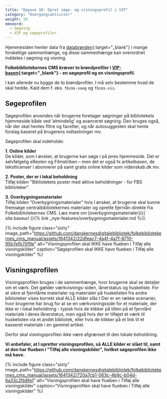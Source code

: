 ```yaml
---
title: "Opgave 10: Opret søge- og visningsprofil i VIP"
category: "Overgangsaktiviter"
weight: 10
emneord:
  - Søgning
  - VIP og søgeprofiler
---
```

Hjemmesiden henter data fra [databrønden](https://www.dbc.dk/fbi/databronden){:target="_blank"} i mange forskellige sammenhænge, og disse
sammenhænge kan overordnet inddeles i søgning og visning.

**Folkebibliotekernes CMS kræver to brøndprofiler i [VIP-basen](http://vip.dbc.dk){:target="_blank"} - en søgeprofil
og en visningsprofil.**

I kan allerede nu bygge de to brøndprofiler. I må selv bestemme hvad de skal hedde. Kald dem f. eks. `fbcms-soeg` og `fbcms-vis`.

## Søgeprofilen
Søgeprofilen anvendes når brugerne foretager søgninger på bibliotekets hjemmeside både ved ’almindelig’ og avanceret søgning. Den bruges også, når der skal hentes filtre og facetter, og når autosuggesten skal hente forslag baseret på brugerens indtastninger mv.

Søgeprofilen skal indeholde:

**1. Online kilder**\
De kilder, som I ønsker, at brugerne kan søge i på jeres hjemmeside. Det er selvfølgelig eReolen og Filmstriben – men det er også fx artikelbasen, de tekstlicenser i abonnerer på samt gratis online kilder som videnskab.dk mv.

**2. Poster, der er i lokal beholdning**\
Tilføj kilden "Bibliotekets poster med aktive beholdninger - for FBS biblioteker". 

**3. Overbygningsmaterialer**\
Tilføj kilden ”Overbygningsmaterialer” hvis I ønsker, at brugerne skal kunne fremsøge centralbibliotekernes materialer og oprette fjernlån direkte fra Folkebibliotekernes CMS. Læs mere om [overbygningsmaterialer]({{ site.baseurl }}{% link _nye-features/overbygningsmaterialer.md %}).

{% include figure class="sixty" image_path="https://github.com/danskernesdigitalebibliotek/folkebibliotekernes_cms_manual/assets/1641342/22dfeac7-4a4f-4a7f-8710-95b7efb70f9e" alt="Visningsprofilen skal IKKE have flueben i Tilføj alle visningskilder" caption="Søgeprofilen skal IKKE have flueben i Tilføj alle visningskilder" %} 


## Visningsprofilen
Visningsprofilen bruges i de sammenhænge, hvor brugerne skal se detaljer om et værk. Det gælder værkvisnings-siden, lånerstatus og huskeliste. For at sikre at fjernlånte materialer og materialer på huskelisten fra andre biblioteker vises korrekt skal ALLE kilder slås t
Der er en række scenarier, hvor brugerne har brug for at se en værkvisningsside for et materiale,
der ikke er i lokal beholdning - typisk hvis de klikker på titlen på et fjernlånt materiale i deres lånerstatus, men også hvis der er tilføjet et værk til huskelisten via et andet bibliotek, eller hvis de klikker på et link til et kasseret materiale i en gammel artikel.

Derfor skal visningsprofilen ikke være afgrænset til den lokale beholdning.

**Vi anbefaler, at I opretter visningsprofilen, så ALLE kilder er slået til, samt at den har flueben i "Tilføj alle visningskilder", hvilket søgeprofilen ikke må have.**

{% include figure class="sixty" image_path="https://github.com/danskernesdigitalebibliotek/folkebibliotekernes_cms_manual/assets/1641342/720a7cb1-063c-4b9c-b04d-6a33c2fb8fe1" alt="Visningsprofilen skal have flueben i Tilføj alle visningskilder" caption="Visningsprofilen skal have flueben i Tilføj alle visningskilder" %} 




